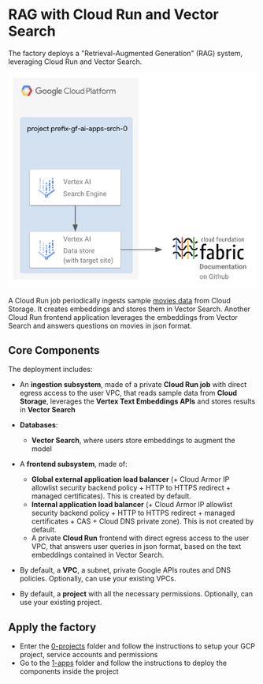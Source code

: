 # RAG with Cloud Run and Vector Search

The factory deploys a "Retrieval-Augmented Generation" (RAG) system, leveraging Cloud Run and Vector Search.

![Architecture Diagram](./diagram.png)

A Cloud Run job periodically ingests sample [movies data](./1-apps/data/data.jsonl) from Cloud Storage. It creates embeddings and stores them in Vector Search. Another Cloud Run frontend application leverages the embeddings from Vector Search and answers questions on movies in json format.

## Core Components

The deployment includes:

- An **ingestion subsystem**, made of a private **Cloud Run job** with direct egress access to the user VPC, that reads sample data from **Cloud Storage**, leverages the **Vertex Text Embeddings APIs** and stores results in **Vector Search**

- **Databases**:
	- **Vector Search**, where users store embeddings to augment the model

- A **frontend subsystem**, made of:
	- **Global external application load balancer** (+ Cloud Armor IP allowlist security backend policy + HTTP to HTTPS redirect + managed certificates). This is created by default.
	- **Internal application load balancer** (+ Cloud Armor IP allowlist security backend policy + HTTP to HTTPS redirect + managed certificates + CAS + Cloud DNS private zone). This is not created by default.
	- A private **Cloud Run** frontend with direct egress access to the user VPC, that answers user queries in json format, based on the text embeddings contained in Vector Search.

- By default, a **VPC**, a subnet, private Google APIs routes and DNS policies. Optionally, can use your existing VPCs.
- By default, a **project** with all the necessary permissions. Optionally, can use your existing project.

## Apply the factory

- Enter the [0-projects](0-projects/README.md) folder and follow the instructions to setup your GCP project, service accounts and permissions
- Go to the [1-apps](1-apps/README.md) folder and follow the instructions to deploy the components inside the project
